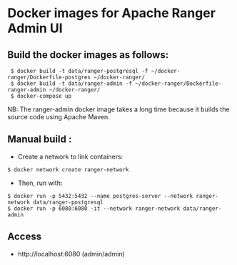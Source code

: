 # Docker images for Apache Ranger Admin UI

## Build the docker images as follows:

```
 $ docker build -t data/ranger-postgresql -f ~/docker-ranger/Dockerfile-postgres ~/docker-ranger/
 $ docker build -t data/ranger-admin -f ~/docker-ranger/Dockerfile-ranger-admin ~/docker-ranger/
 $ docker-compose up
```

NB: The ranger-admin docker image takes a long time because it builds
the source code using Apache Maven.

## Manual build :

 * Create a network to link containers: 

```
$ docker network create ranger-network
```

 * Then, run with: 

```
$ docker run -p 5432:5432 --name postgres-server --network ranger-network data/ranger-postgresql
$ docker run -p 6080:6080 -it --network ranger-network data/ranger-admin
```

## Access 

 * http://localhost:6080 (admin/admin)
